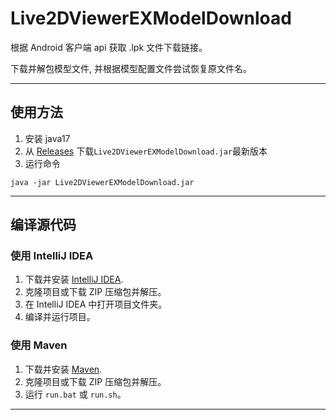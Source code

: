 # Live2DViewerEXModelDownload

根据 Android 客户端 api 获取 .lpk 文件下载链接。

下载并解包模型文件, 并根据模型配置文件尝试恢复原文件名。

---
## 使用方法 

1. 安装 java17
2. 从 [Releases](https://github.com/civso/Live2DViewerEXModelDownload/releases) 下载`Live2DViewerEXModelDownload.jar`最新版本 
3. 运行命令
```
java -jar Live2DViewerEXModelDownload.jar
```

---

## 编译源代码

### 使用 IntelliJ IDEA
1. 下载并安装 [IntelliJ IDEA](https://www.jetbrains.com/idea/). 
2. 克隆项目或下载 ZIP 压缩包并解压。 
3. 在 IntelliJ IDEA 中打开项目文件夹。
4. 编译并运行项目。

### 使用 Maven

1. 下载并安装 [Maven](https://maven.apache.org/download.cgi).
2. 克隆项目或下载 ZIP 压缩包并解压。
3. 运行 `run.bat` 或 `run.sh`。

---

